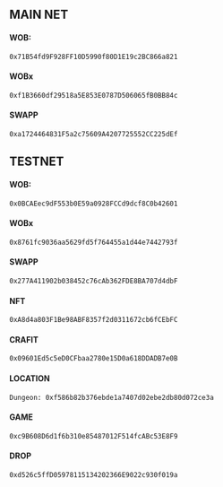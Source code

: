 ## MAIN NET

#### WOB:
```shell
0x71B54fd9F928FF10D5990f80D1E19c2BC866a821
```
#### WOBx
```shell
0xf1B3660df29518a5E853E0787D506065fB0BB84c
```

#### SWAPP
```shell
0xa1724464831F5a2c75609A4207725552CC225dEf
```

## TESTNET

#### WOB:
```shell
0x0BCAEec9dF553b0E59a0928FCCd9dcf8C0b42601
```
#### WOBx
```shell
0x8761fc9036aa5629fd5f764455a1d44e7442793f
```

#### SWAPP
```shell
0x277A411902b038452c76cAb362FDE8BA707d4dbF
```

#### NFT
```shell
0xA8d4a803F1Be98ABF8357f2d0311672cb6fCEbFC
```

#### CRAFIT
```shell
0x09601Ed5c5eD0CFbaa2780e15D0a618DDADB7e0B
```

#### LOCATION
```shell
Dungeon: 0xf586b82b376ebde1a7407d02ebe2db80d072ce3a
```
#### GAME
```shell
0xc9B608D6d1f6b310e85487012F514fcABc53E8F9
```

#### DROP
```shell
0xd526c5ffD05978115134202366E9022c930f019a
```
